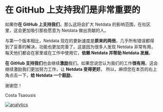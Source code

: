 # 在 GitHub 上支持我们是非常重要的

如果你**在 GitHub 上支持我们**，那么这将会扩大 Netdata 的影响范围，在社区里，这会更加吸引那些愿意为 Netdata 做出贡献的人。

与第一个版本相比，Netdata 现在的更新速度是**原来的两倍**，几乎所有错误都得到了妥善的解决，功能也更加完善了。这是因为很多人发现 Netdata 非常有用，每天他们都会在家里或在工作中使用它，**依赖 Netdata **并**帮助 Netdata 发展**。

**在 GitHub 支持我们**也会继续**激励**我们。如果您说您认为我们的工作**很有用**。这会继续激励我们更加努力工作，让 **Netdata 变得更好**。
所以，麻烦您在本页的右上角点击一下，**给 Netdata 一个鼓励**，

谢谢您！

Costa Tsaousis

[![analytics](https://www.google-analytics.com/collect?v=1&aip=1&t=pageview&_s=1&ds=github&dr=https%3A%2F%2Fgithub.com%2Fnetdata%2Fnetdata&dl=https%3A%2F%2Fmy-netdata.io%2Fgithub%2Fdocs%2Fa-github-star-is-important&_u=MAC~&cid=5792dfd7-8dc4-476b-af31-da2fdb9f93d2&tid=UA-64295674-3)]()
